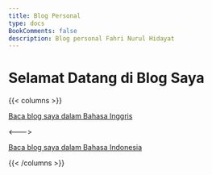```yaml
---
title: Blog Personal
type: docs
BookComments: false
description: Blog personal Fahri Nurul Hidayat
---
```


# Selamat Datang di Blog Saya

{{< columns >}}

<a href="/posts" class="book-btn">Baca blog saya dalam Bahasa Inggris</a>

<--->

<a href="/id/posts" class="book-btn">Baca blog saya dalam Bahasa Indonesia</a>

{{< /columns >}}
